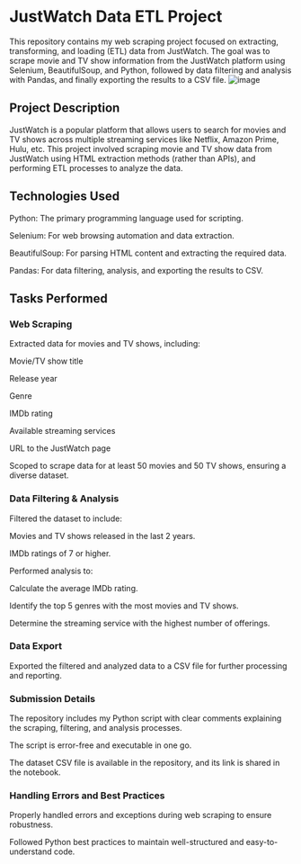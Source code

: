 # JustWatch Data ETL Project
This repository contains my web scraping project focused on extracting, transforming, and loading (ETL) data from JustWatch. The goal was to scrape movie and TV show information from the JustWatch platform using Selenium, BeautifulSoup, and Python, followed by data filtering and analysis with Pandas, and finally exporting the results to a CSV file.
![image](https://github.com/user-attachments/assets/47f825a5-c232-48d4-9732-9840a5b04607)

## Project Description
JustWatch is a popular platform that allows users to search for movies and TV shows across multiple streaming services like Netflix, Amazon Prime, Hulu, etc. This project involved scraping movie and TV show data from JustWatch using HTML extraction methods (rather than APIs), and performing ETL processes to analyze the data.

## Technologies Used
Python: The primary programming language used for scripting.

Selenium: For web browsing automation and data extraction.

BeautifulSoup: For parsing HTML content and extracting the required data.

Pandas: For data filtering, analysis, and exporting the results to CSV.

## Tasks Performed
### Web Scraping

Extracted data for movies and TV shows, including:

Movie/TV show title

Release year

Genre

IMDb rating

Available streaming services

URL to the JustWatch page

Scoped to scrape data for at least 50 movies and 50 TV shows, ensuring a diverse dataset.

### Data Filtering & Analysis

Filtered the dataset to include:

Movies and TV shows released in the last 2 years.

IMDb ratings of 7 or higher.

Performed analysis to:

Calculate the average IMDb rating.

Identify the top 5 genres with the most movies and TV shows.

Determine the streaming service with the highest number of offerings.

### Data Export

Exported the filtered and analyzed data to a CSV file for further processing and reporting.

### Submission Details
The repository includes my Python script with clear comments explaining the scraping, filtering, and analysis processes.

The script is error-free and executable in one go.

The dataset CSV file is available in the repository, and its link is shared in the notebook.

### Handling Errors and Best Practices
Properly handled errors and exceptions during web scraping to ensure robustness.

Followed Python best practices to maintain well-structured and easy-to-understand code.
